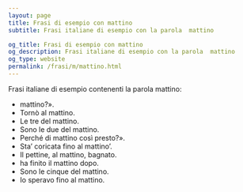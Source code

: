 ```yaml
---
layout: page
title: Frasi di esempio con mattino 
subtitle: Frasi italiane di esempio con la parola  mattino

og_title: Frasi di esempio con mattino 
og_description: Frasi italiane di esempio con la parola  mattino
og_type: website
permalink: /frasi/m/mattino.html
---
```


Frasi italiane di esempio contenenti la parola mattino:


- mattino?».
- Tornò al mattino.
- Le tre del mattino.
- Sono le due del mattino.
- Perché di mattino così presto?».
- Sta’ coricata fino al mattino’.
- Il pettine, al mattino, bagnato.
- ha finito il mattino dopo.
- Sono le cinque del mattino.
- Io speravo fino al mattino.

